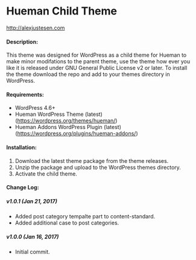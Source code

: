 # Hueman Child Theme
http://alexjustesen.com

#### Description:
This theme was designed for WordPress as a child theme for Hueman to make minor modifations to the parent theme, use the theme how ever you like it is released under GNU General Public License v2 or later. To install the theme download the repo and add to your themes directory in WordPress.

#### Requirements:
* WordPress 4.6+
* Hueman WordPress Theme (latest) (https://wordpress.org/themes/hueman/)
* Hueman Addons WordPress Plugin (latest) (https://wordpress.org/plugins/hueman-addons/)

#### Installation:
1. Download the latest theme package from the theme releases.
2. Unzip the package and upload to the WordPress themes directory.
3. Activate the child theme.

#### Change Log:

##### v1.0.1 (Jan 21, 2017)
- Added post category tempalte part to content-standard.
- Added additional case to post categories.

##### v1.0.0 (Jan 16, 2017)
- Initial commit.